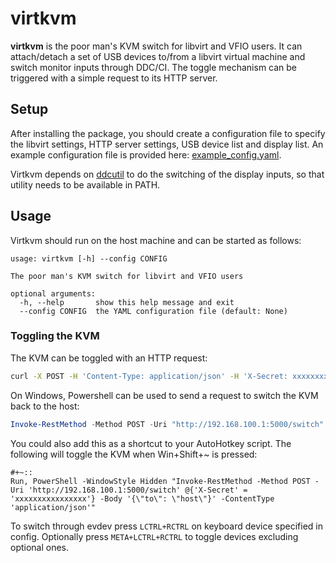 # virtkvm

__virtkvm__ is the poor man's KVM switch for libvirt and VFIO users. It can
attach/detach a set of USB devices to/from a libvirt virtual machine and switch
monitor inputs through DDC/CI. The toggle mechanism can be triggered with a
simple request to its HTTP server.

## Setup

After installing the package, you should create a configuration file to
specify the libvirt settings, HTTP server settings, USB device list and display
list. An example configuration file is provided here:
[example_config.yaml](example_config.yaml).

Virtkvm depends on [ddcutil](https://www.ddcutil.com/) to do the switching of
the display inputs, so that utility needs to be available in PATH.

## Usage

Virtkvm should run on the host machine and can be started as follows: 

```
usage: virtkvm [-h] --config CONFIG

The poor man's KVM switch for libvirt and VFIO users

optional arguments:
  -h, --help       show this help message and exit
  --config CONFIG  the YAML configuration file (default: None)
```

### Toggling the KVM

The KVM can be toggled with an HTTP request:

```sh
curl -X POST -H 'Content-Type: application/json' -H 'X-Secret: xxxxxxxxxxxxxxxx' -d '{"to": "host", "skip_optional": true}' http://192.168.100.1:5001/switch
```

On Windows, Powershell can be used to send a request to switch the KVM back to
the host:

```powershell
Invoke-RestMethod -Method POST -Uri "http://192.168.100.1:5000/switch" -Headers @{"X-Secret" = "xxxxxxxxxxxxxxxx"} -Body "{`"to`": `"host`"`"skip_optional`": true}" -ContentType "application/json"
```

You could also add this as a shortcut to your AutoHotkey script. The following
will toggle the KVM when Win+Shift+~ is pressed:

```autohotkey
#+~::
Run, PowerShell -WindowStyle Hidden "Invoke-RestMethod -Method POST -Uri 'http://192.168.100.1:5000/switch' @{'X-Secret' = 'xxxxxxxxxxxxxxxx'} -Body '{\"to\": \"host\"}' -ContentType 'application/json'"
```

To switch through evdev press `LCTRL+RCTRL` on keyboard device specified in config. Optionally press `META+LCTRL+RCTRL` to toggle devices excluding optional ones.

